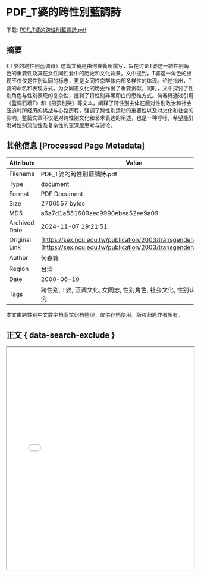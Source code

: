 # PDF_T婆的跨性別藍調詩

<!-- tcd_download_link -->
下载: <a href="PDF_T婆的跨性別藍調詩.pdf" download>PDF_T婆的跨性別藍調詩.pdf</a>
<!-- tcd_download_link_end -->

## 摘要

<!-- tcd_abstract -->
《Ｔ婆的跨性别蓝调诗》这篇文稿是由何春蕤所撰写，旨在讨论T婆这一跨性别角色的重要性及其在女性同性爱中的历史和文化背景。文中提到，T婆这一角色的出现不仅仅是性别认同的标志，更是女同性恋群体内部多样性的体现。论述指出，T婆的命名和表现方式，为女同志文化的历史作出了重要贡献。同时，文中探讨了性别角色与性别表现的复杂性，批判了将性别非黑即白的思维方式。何春蕤通过引用《蓝调石墙T》和《男孩别哭》等文本，阐释了跨性别主体在面对性别政治和社会压迫时所经历的挑战与心路历程，强调了跨性别运动的重要性以及对文化和社会的影响。整篇文章不仅是对跨性别文化和艺术表达的阐述，也是一种呼吁，希望能引发对性别流动性及复杂性的更深层思考与讨论。

<!-- tcd_abstract_end -->

## 其他信息 [Processed Page Metadata]

| Attribute       | Value                                  |
|-----------------|----------------------------------------|
| Filename        | PDF_T婆的跨性別藍調詩.pdf                             |
| Type            | document                                 |
| Format          | PDF Document                               |
| Size            | 2706557 bytes                           |
| MD5             | a6a7d1a551609aec9990ebea52ee9a09                                  |
| Archived Date   | 2024-11-07 19:21:51                             |
| Original Link   | [https://sex.ncu.edu.tw/publication/2003/transgender/pdf/16.pdf](https://sex.ncu.edu.tw/publication/2003/transgender/pdf/16.pdf)                         |
| Author          | 何春蕤                               |
| Region          | 台湾                               |
| Date            | 2000-06-10                                 |
| Tags            | 跨性别, T婆, 蓝调文化, 女同志, 性别角色, 社会文化, 性别认同, 文化研究                                 |

本文由跨性别中文数字档案馆归档整理，仅供存档使用。版权归原作者所有。


## 正文 { data-search-exclude }

<!-- tcd_main_text -->
<iframe src="../PDF_T婆的跨性別藍調詩.pdf" width="100%" height="600px">
    <p>无法显示PDF，请下载查看。</p>
</iframe>
<!-- tcd_main_text_end -->

